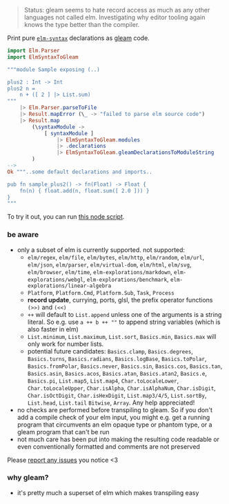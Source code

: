 > Status: gleam seems to hate record access as much as any other languages not called elm.
Investigating why editor tooling again knows the type better than the compiler.

Print pure [`elm-syntax`](https://dark.elm.dmy.fr/packages/stil4m/elm-syntax/latest/) declarations as
[gleam](https://gleam.run/) code.

```elm
import Elm.Parser
import ElmSyntaxToGleam

"""module Sample exposing (..)

plus2 : Int -> Int
plus2 n =
    n + ([ 2 ] |> List.sum)
"""
    |> Elm.Parser.parseToFile
    |> Result.mapError (\_ -> "failed to parse elm source code")
    |> Result.map
        (\syntaxModule ->
            [ syntaxModule ]
                |> ElmSyntaxToGleam.modules
                |> .declarations
                |> ElmSyntaxToGleam.gleamDeclarationsToModuleString
        )
-->
Ok """..some default declarations and imports..

pub fn sample_plus2() -> fn(Float) -> Float {
    fn(n) { float.add(n, float.sum([ 2.0 ])) }
}
"""
```

To try it out, you can
run [this node script](https://github.com/lue-bird/elm-syntax-to-gleam/tree/main/node-elm-to-gleam).

### be aware

-   only a subset of elm is currently supported. not supported:
    -   `elm/regex`, `elm/file`, `elm/bytes`, `elm/http`, `elm/random`, `elm/url`, `elm/json`, `elm/parser`, `elm/virtual-dom`,
        `elm/html`, `elm/svg`, `elm/browser`, `elm/time`, `elm-explorations/markdown`, `elm-explorations/webgl`, `elm-explorations/benchmark`, `elm-explorations/linear-algebra`
    -   `Platform`, `Platform.Cmd`, `Platform.Sub`, `Task`, `Process`
    -   **record update**, currying, ports, glsl, the prefix operator functions `(>>)` and `(<<)`
    -   `++` will default to `List.append` unless one of the arguments is a string literal. So e.g. use `a ++ b ++ ""` to append string variables (which is also faster in elm)
    - `List.minimum`, `List.maximum`, `List.sort`, `Basics.min`, `Basics.max` will only work for number lists.
    -   potential future candidates: `Basics.clamp`, `Basics.degrees`, `Basics.turns`,
        `Basics.radians`, `Basics.logBase`, `Basics.toPolar`, `Basics.fromPolar`, `Basics.never`, `Basics.sin`, `Basics.cos`, `Basics.tan`, `Basics.asin`, `Basics.acos`, `Basics.atan`, `Basics.atan2`, `Basics.e`, `Basics.pi`, `List.map5`, `List.map4`, `Char.toLocaleLower`, `Char.toLocaleUpper`, `Char.isAlpha`, `Char.isAlphaNum`, `Char.isDigit`, `Char.isOctDigit`, `Char.isHexDigit`, `List.map3/4/5`, `List.sortBy`, `List.head`, `List.tail` `Bitwise`, `Array`. Any help appreciated!
-   no checks are performed before transpiling to gleam. So if you don't add a compile check of your elm input,
    you might e.g. get a running program that circumvents an elm opaque type or phantom type, or a gleam program that can't be run
-   not much care has been put into making the resulting code readable or even conventionally formatted
    and comments are not preserved

Please [report any issues](https://github.com/lue-bird/elm-syntax-format/issues/new) you notice <3

### why gleam?
-   it's pretty much a superset of elm which makes transpiling easy
